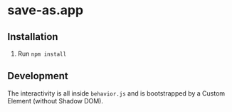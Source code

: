 # save-as.app

## Installation

1. Run `npm install`

## Development

The interactivity is all inside `behavior.js` and is bootstrapped by a Custom
Element (without Shadow DOM).
